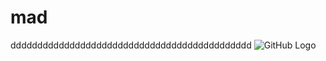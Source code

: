 # mad
ddddddddddddddddddddddddddddddddddddddddddddd
![GitHub Logo](https://github.com/mithumithursan/mad/commit/eedea8ff49cbbc5c6d1d25a987e05a8b2a8f4370)
